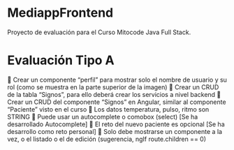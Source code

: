 # MediappFrontend

Proyecto de evaluación para el Curso Mitocode Java Full Stack.

# Evaluación Tipo A

 Crear un componente “perfil” para mostrar solo el nombre de usuario y su rol (como se muestra en la parte superior de la imagen)
 Crear un CRUD de la tabla “Signos”, para ello deberá crear los servicios a nivel backend
 Crear un CRUD del componente “Signos” en Angular, similar al componente “Paciente” visto en el curso
 Los datos temperatura, pulso, ritmo son STRING
 Puede usar un autocomplete o comobox (select) [Se ha desarrollado Autocomplete]
 El reto del nuevo paciente es opcional [Se ha desarrollo como reto personal]
 Solo debe mostrarse un componente a la vez, o el listado o el de edición (sugerencia, ngIf route.children == 0)

